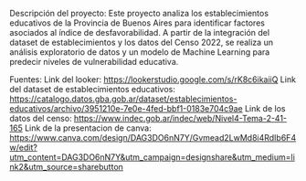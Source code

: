 Descripción del proyecto:
Este proyecto analiza los establecimientos educativos de la Provincia de Buenos Aires para identificar factores asociados al índice de desfavorabilidad.
A partir de la integración del dataset de establecimientos y los datos del Censo 2022, se realiza un análisis exploratorio de datos y un modelo de Machine Learning para predecir niveles de vulnerabilidad educativa.

Fuentes:
Link del looker: https://lookerstudio.google.com/s/rK8c6ikaiiQ 
Link del dataset de establecimientos educativos: https://catalogo.datos.gba.gob.ar/dataset/establecimientos-educativos/archivo/3951210e-7e0e-4fed-bbf1-0183e704c9ae
Link de los datos del censo: https://www.indec.gob.ar/indec/web/Nivel4-Tema-2-41-165
Link de la presentacion de canva: https://www.canva.com/design/DAG3DO6nN7Y/Gvmead2LwMd8i4RdIb6F4w/edit?utm_content=DAG3DO6nN7Y&utm_campaign=designshare&utm_medium=link2&utm_source=sharebutton
